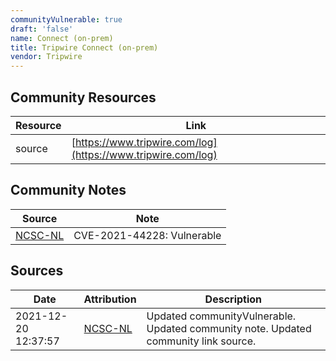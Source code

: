 ```yaml
---
communityVulnerable: true
draft: 'false'
name: Connect (on-prem)
title: Tripwire Connect (on-prem)
vendor: Tripwire
---
```



## Community Resources
| Resource | Link |
| --- | --- |
| source | [https://www.tripwire.com/log](https://www.tripwire.com/log) |

## Community Notes
| Source | Note |
| --- | --- |
| [NCSC-NL](https://github.com/NCSC-NL/log4shell/blob/main/software/README.md) | CVE-2021-44228: Vulnerable </ul> |

## Sources
| Date | Attribution | Description |
| --- | --- | --- |
| 2021-12-20 12:37:57 | [NCSC-NL](https://github.com/NCSC-NL/log4shell/blob/main/software/README.md) | Updated communityVulnerable. Updated community note. Updated community link source.  |
